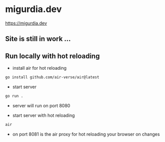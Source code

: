# migurdia.dev
 
https://migurdia.dev

## Site is still in work ...

## Run locally with hot reloading

* install air for hot reloading
```bash
go install github.com/air-verse/air@latest
```

* start server
```bash
go run .
```
* server will run on port 8080

* start server with hot reloading
```bash
air
```
* on port 8081 is the air proxy for hot reloading your browser on changes
